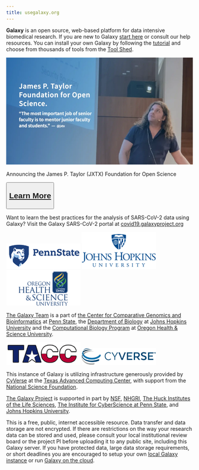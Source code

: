 ```yaml
---
title: usegalaxy.org
---
```


**Galaxy** is an open source, web-based platform for data intensive biomedical research. If you are new to Galaxy [start
here][galaxy-101] or consult our <a id="toggleHelp">help resources</a>. You can install your own Galaxy by following the [tutorial][get-galaxy] and choose from thousands of tools from the [Tool Shed](https://galaxyproject.org/admin/tools/add-tool-from-toolshed-tutorial).

<div class="row text-center" align="center">

[![JXTX Foundation](jxtx-foundation.webp)][jxtx-foundation]

</div>

Announcing the James P. Taylor (JXTX) Foundation for Open Science

<button type="button" class="btn btn-secondary" style="font-size: 1.5em; font-weight: 600;">

[Learn More][jxtx-foundation]

</button>

<div class="row infomessage">

Want to learn the best practices for the analysis of SARS-CoV-2 data using Galaxy? Visit the Galaxy SARS-CoV-2 portal at [covid19.galaxyproject.org][covid19]

</div>

[![Penn State University](psu_logo.png)][psu]
[![Johns Hopkins University](jhu_logo.png)][jhu-bio]
[![Oregon Health &amp; Science University](ohsu_logo.png)][ohsu]

[The Galaxy Team](https://galaxyproject.org/galaxy-team/) is a part of [the Center for Comparative Genomics and Bioinformatics][psu-bx] at [Penn State][psu], the [Department of Biology][jhu-bio] at [Johns Hopkins University][jhu] and the [Computational Biology Program][ohsu-compbio] at [Oregon Health &amp; Science University][ohsu].

[![Texas Advanced Computing Center](tacc_logo.png)][tacc]
[![CyVerse](cyverse_logo.png)][cyverse]

This instance of Galaxy is utilizing infrastructure generously provided by [CyVerse][cyverse] at the [Texas Advanced Computing Center][tacc], with support from the [National Science Foundation][nsf].

[The Galaxy Project][hub] is supported in part by [NSF][nsf], [NHGRI][nhgri], [The Huck Institutes of the Life Sciences][psu-huck], [The Institute for CyberScience at Penn State][psu-ics], and [Johns Hopkins University][jhu].

This is a free, public, internet accessible resource. Data transfer and data storage are not encrypted. If there are restrictions on the way your research data can be stored and used, please consult your local institutional review board or the project PI before uploading it to any public site, including this Galaxy server.  If you have protected data, large data storage requirements, or short deadlines you are encouraged to setup your own [local Galaxy instance][get-galaxy] or run [Galaxy on the cloud][cloud-galaxy].

[hub]: http://galaxyproject.org/
[galaxy-101]: https://usegalaxy.org/galaxy101
[get-galaxy]: http://getgalaxy.org
[cloud-galaxy]: http://usegalaxy.org/cloud
[jxtx-foundation]: https://jxtxfoundation.org/
[covid19]: https://covid19.galaxyproject.org/

[psu]: http://www.psu.edu/
[psu-bx]: http://www.bx.psu.edu/
[psu-huck]: http://www.huck.psu.edu
[psu-ics]: http://www.ics.psu.edu
[jhu]: http://www.jhu.edu/
[jhu-bio]: http://www.bio.jhu.edu/
[ohsu]: http://www.ohsu.edu/
[ohsu-compbio]: https://www.ohsu.edu/xd/education/schools/school-of-medicine/departments/computational-biology/
[tacc]: http://www.tacc.utexas.edu/
[cyverse]: http://www.cyverse.org/
[nsf]: http://www.nsf.gov
[nhgri]: http://www.genome.gov
